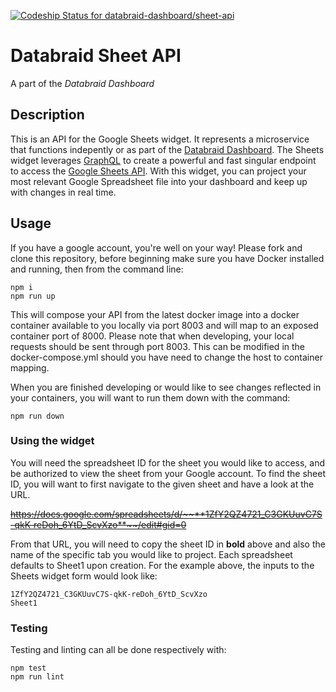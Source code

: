 [ ![Codeship Status for databraid-dashboard/sheet-api](https://app.codeship.com/projects/ea3e8280-7fa4-0135-2d31-72fb077510aa/status?branch=master)](https://app.codeship.com/projects/246443)

# Databraid Sheet API

A part of the *Databraid Dashboard*
## Description
This is an API for the Google Sheets widget. It represents a microservice that functions indepently or as part of the [Databraid Dashboard](https://github.com/databraid-dashboard/dashboard-spa). The Sheets widget leverages [GraphQL](http://graphql.org/) to create a powerful and fast singular endpoint to access the [Google Sheets API](https://developers.google.com/sheets/api/). With this widget, you can project your most relevant Google Spreadsheet file into your dashboard and keep up with changes in real time.  
## Usage
If you have a google account, you're well on your way! Please fork and clone this repository, before beginning make sure you have Docker installed and running, then from the command line:

```
npm i
npm run up
```
This will compose your API from the latest docker image into a docker container available to you locally via port 8003 and will map to an exposed container port of 8000. Please note that when developing, your local requests should be sent through port 8003. This can be modified in the docker-compose.yml should you have need to change the host to container mapping.


When you are finished developing or would like to see changes reflected in your containers, you will want to run them down with the command:

```
npm run down
```
### Using the widget

  You will need the spreadsheet ID for the sheet you would like to access, and be authorized to view the sheet from your Google account. To find the sheet ID, you will want to first navigate to the given sheet and have a look at the URL.

 ~~https://docs.google.com/spreadsheets/d/~~**1ZfY2QZ4721_C3GKUuvC7S-qkK-reDoh_6YtD_ScvXzo**~~/edit#gid=0~~


  From that URL, you will need to copy the sheet ID in **bold** above and also the name of the specific tab you would like to project. Each spreadsheet defaults to Sheet1 upon creation. For the example above, the inputs to the Sheets widget form would look like:
  ```
  1ZfY2QZ4721_C3GKUuvC7S-qkK-reDoh_6YtD_ScvXzo
  Sheet1
  ```


### Testing
Testing and linting can all be done respectively with:

```
npm test
npm run lint
```
